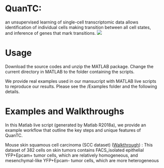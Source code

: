 # QuanTC: 
an unsupervised learning of single-cell transcriptomic data allows identification of individual cells making transition between all cell states, and inference of genes that mark transitions.
![](https://github.com/yutongo/QuanTC/blob/master/image/method.png)


# Usage
Download the source codes and unzip the MATLAB package. Change the current directory in MATLAB to the folder containing the scripts.

We provide real examples used in our mansucript with MATLAB live scripts to reproduce our results. Please see the /Examples folder and the following details.


# Examples and Walkthroughs
In this Matlab live script (generated by Matlab R2018a), we provide an example workflow that outline the key steps and unique features of QuanTC.


Mouse skin squamous cell carcinoma (SCC dataset) ([Walkthrough](https://github.com/yutongo/QuanTC/blob/master/Example/QuanTC_SCC.pdf)) : This dataset of 382 cells on skin tumors contains FACS_isolated epithelial YFP+Epcam+ tumor cells, which are relatively homogeneous, and mesenchymal-like YFP+Epcam- tumor cells, which are more heterogeneous
